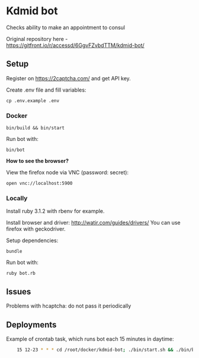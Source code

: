 # Kdmid bot

Checks ability to make an appointment to consul

Original repository here - <https://gitfront.io/r/accessd/6GgvFZvbdTTM/kdmid-bot/>

## Setup

Register on <https://2captcha.com/> and get API key.

Create .env file and fill variables:

    cp .env.example .env

### Docker

    bin/build && bin/start

Run bot with:

    bin/bot

**How to see the browser?**

View the firefox node via VNC (password: secret):

    open vnc://localhost:5900

### Locally

Install ruby 3.1.2 with rbenv for example.

Install browser and driver: <http://watir.com/guides/drivers/>
You can use firefox with geckodriver.

Setup dependencies:

    bundle

Run bot with:

    ruby bot.rb

## Issues

Problems with hcaptcha: do not pass it periodically

## Deployments

Example of crontab task, which runs bot each 15 minutes in daytime:

```bash
    15 12-23 * * * cd /root/docker/kdmid-bot; ./bin/start.sh && ./bin/bot.sh 2>&1 | /usr/bin/logger -t kdmid-bot
```
